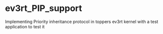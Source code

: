 # ev3rt_PIP_support
Implementing Priority inheritance protocol in toppers ev3rt kernel with a test application to test it
